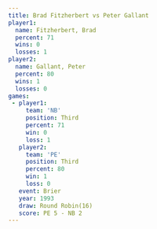 ```yaml
---
title: Brad Fitzherbert vs Peter Gallant
player1:                 
  name: Fitzherbert, Brad
  percent: 71            
  wins: 0                
  losses: 1              
player2:                 
  name: Gallant, Peter   
  percent: 80            
  wins: 1                
  losses: 0              
games:
 - player1:         
     team: 'NB'     
     position: Third
     percent: 71    
     win: 0         
     loss: 1        
   player2:         
     team: 'PE'     
     position: Third
     percent: 80    
     win: 1         
     loss: 0        
   event: Brier         
   year: 1993           
   draw: Round Robin(16)
   score: PE 5 - NB 2   
---
```

